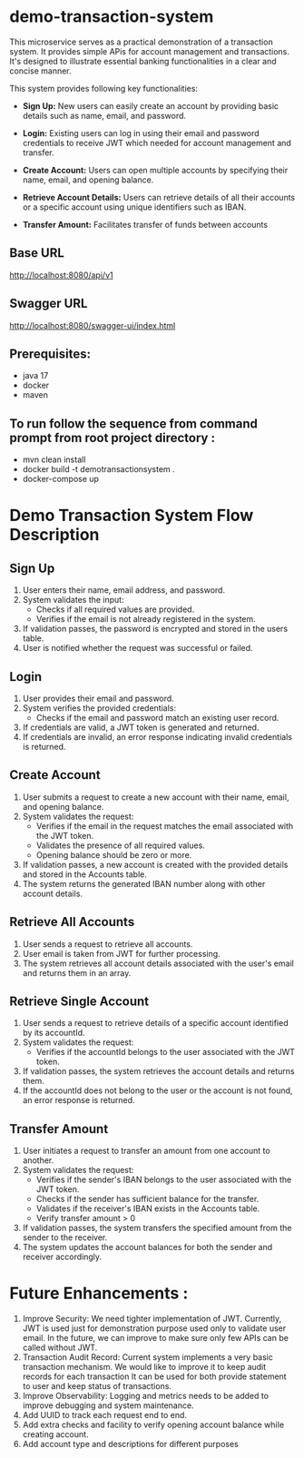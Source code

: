 # demo-transaction-system

This microservice serves as a practical demonstration of a transaction system. It provides simple APis for account management and transactions. It's designed to illustrate essential banking functionalities in a clear and concise manner.

This system provides following key functionalities:

- **Sign Up:** New users can easily create an account by providing basic details such as name, email, and password.
- **Login:** Existing users can log in using their email and password credentials to receive JWT which needed for account management and transfer.
- **Create Account:** Users can open multiple accounts by specifying their name, email, and opening balance.
- **Retrieve Account Details:** Users can retrieve details of all their accounts or a specific account using unique identifiers such as IBAN.

- **Transfer Amount:** Facilitates transfer of funds between accounts
## Base URL

[http://localhost:8080/api/v1](http://localhost:8080/api/v1)

## Swagger URL

[http://localhost:8080/swagger-ui/index.html](http://localhost:8080/swagger-ui/index.html)

## Prerequisites:

* java 17
* docker
* maven

## To run follow the sequence from command prompt from root project directory :

* mvn clean install
* docker build -t demotransactionsystem .
* docker-compose up


# Demo Transaction System Flow Description

## Sign Up

1. User enters their name, email address, and password.
2. System validates the input:
    - Checks if all required values are provided.
    - Verifies if the email is not already registered in the system.
3. If validation passes, the password is encrypted and stored in the users table.
4. User is notified whether the request was successful or failed.

## Login

1. User provides their email and password.
2. System verifies the provided credentials:
    - Checks if the email and password match an existing user record.
3. If credentials are valid, a JWT token is generated and returned.
4. If credentials are invalid, an error response indicating invalid credentials is returned.

## Create Account

1. User submits a request to create a new account with their name, email, and opening balance.
2. System validates the request:
    - Verifies if the email in the request matches the email associated with the JWT token.
    - Validates the presence of all required values.
    - Opening balance should be zero or more. 
3. If validation passes, a new account is created with the provided details and stored in the Accounts table.
4. The system returns the generated IBAN number along with other account details.

## Retrieve All Accounts

1. User sends a request to retrieve all accounts.
2. User email is taken from JWT for further processing.
3. The system retrieves all account details associated with the user's email and returns them in an array.

## Retrieve Single Account

1. User sends a request to retrieve details of a specific account identified by its accountId.
2. System validates the request:
    - Verifies if the accountId belongs to the user associated with the JWT token.
3. If validation passes, the system retrieves the account details and returns them.
4. If the accountId does not belong to the user or the account is not found, an error response is returned.

## Transfer Amount

1. User initiates a request to transfer an amount from one account to another.
2. System validates the request:
    - Verifies if the sender's IBAN belongs to the user associated with the JWT token.
    - Checks if the sender has sufficient balance for the transfer.
    - Validates if the receiver's IBAN exists in the Accounts table.
    - Verify transfer amount > 0
3. If validation passes, the system transfers the specified amount from the sender to the receiver.
4. The system updates the account balances for both the sender and receiver accordingly.


# Future Enhancements :
1. Improve Security: We need tighter implementation of JWT. Currently, JWT is used just for demonstration purpose used only to validate user email. In the future, we can improve to make sure only few APIs can be called without JWT.
2. Transaction Audit Record: Current system implements a very basic transaction mechanism. We would like to improve it to keep audit records for each transaction It can be used for both provide statement to user and keep status of transactions. 
3. Improve Observability: Logging and metrics needs to be added to improve debugging and system maintenance. 
4. Add UUID to track each request end to end.
4. Add extra checks and facility to verify opening account balance while creating account.
5. Add account type and descriptions for different purposes